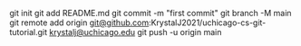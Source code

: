 git init
git add README.md
git commit -m "first commit"
git branch -M main
git remote add origin git@github.com:KrystalJ2021/uchicago-cs-git-tutorial.git krystalj@uchicago.edu 
git push -u origin main

